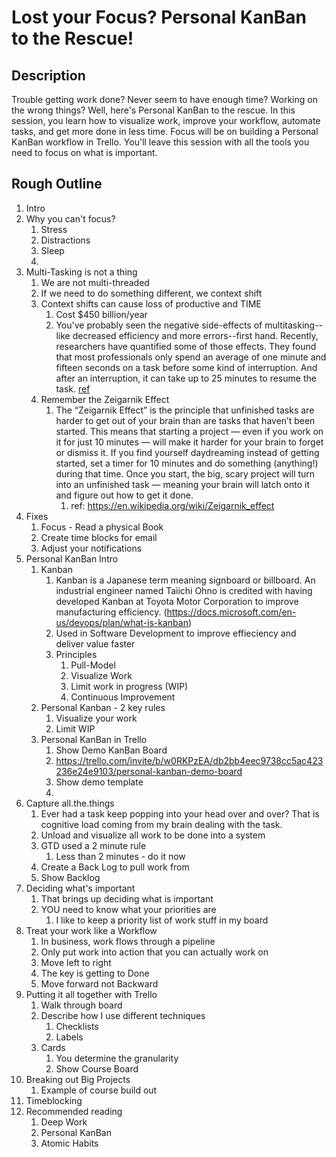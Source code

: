 # Lost your Focus? Personal KanBan to the Rescue!

## Description

Trouble getting work done? Never seem to have enough time? Working on the wrong things? Well, here's Personal KanBan to the rescue. In this session, you learn how to visualize work, improve your workflow, automate tasks, and get more done in less time. Focus will be on building a Personal KanBan workflow in Trello. You'll leave this session with all the tools you need to focus on what is important.

## Rough Outline

1. Intro
2. Why you can't focus?
   1. Stress
   2. Distractions
   3. Sleep
   4. 
3. Multi-Tasking is not a thing
   1. We are not multi-threaded
   2. If we need to do something different, we context shift
   3. Context shifts can cause loss of productive and TIME
      1. Cost $450 billion/year
      2. You've probably seen the negative side-effects of multitasking--like decreased efficiency and more errors--first hand. Recently, researchers have quantified some of those effects. They found that most professionals only spend an average of one minute and fifteen seconds on a task before some kind of interruption. And after an interruption, it can take up to 25 minutes to resume the task. [ref](https://www.inc.com/laura-montini/infographic/the-high-cost-of-multitasking.html)
   4. Remember the Zeigarnik Effect
      1. The “Zeigarnik Effect” is the principle that unfinished tasks are harder to get out of your brain than are tasks that haven’t been started. This means that starting a project — even if you work on it for just 10 minutes — will make it harder for your brain to forget or dismiss it. If you find yourself daydreaming instead of getting started, set a timer for 10 minutes and do something (anything!) during that time. Once you start, the big, scary project will turn into an unfinished task — meaning your brain will latch onto it and figure out how to get it done.
         1. ref: https://en.wikipedia.org/wiki/Zeigarnik_effect
4. Fixes
   1. Focus - Read a physical Book
   2. Create time blocks for email
   3. Adjust your notifications
5. Personal KanBan Intro
   1. Kanban
      1. Kanban is a Japanese term meaning signboard or billboard. An industrial engineer named Taiichi Ohno is credited with having developed Kanban at Toyota Motor Corporation to improve manufacturing efficiency. (https://docs.microsoft.com/en-us/devops/plan/what-is-kanban)
      2. Used in Software Development to improve effieciency and deliver value faster
      3. Principles
         1. Pull-Model
         2. Visualize Work
         3. Limit work in progress (WIP)
         4. Continuous Improvement
   2. Personal Kanban - 2 key rules
      1. Visualize your work
      2. Limit WIP
   3. Personal KanBan in Trello
      1. Show Demo KanBan Board
      2.    https://trello.com/invite/b/w0RKPzEA/db2bb4eec9738cc5ac423236e24e9103/personal-kanban-demo-board
      3. Show demo template
      4.    
6. Capture all.the.things
   1. Ever had a task keep popping into your head over and over? That is cognitive load coming from my brain dealing with the task.
   2. Unload and visualize all work to be done into a system
   3. GTD used a 2 minute rule
      1. Less than 2 minutes - do it now
   4. Create a Back Log to pull work from
   5. Show Backlog
7. Deciding what's important
   1. That brings up deciding what is important
   2. YOU need to know what your priorities are 
      1. I like to keep a priority list of work stuff in my board
8. Treat your work like a Workflow
   1. In business, work flows through a pipeline
   2. Only put work into action that you can actually work on
   3. Move left to right
   4. The key is getting to Done
   5.  Move forward not Backward
9.  Putting it all together with Trello
    1.  Walk through board
    2.  Describe how I use different techniques
        1.  Checklists
        2.  Labels
    3.  Cards
        1.  You determine the granularity
        2.  Show Course Board
10. Breaking out Big Projects
    1.  Example of course build out
11. Timeblocking
12. Recommended reading
    1.  Deep Work
    2.  Personal KanBan
    3.  Atomic Habits

